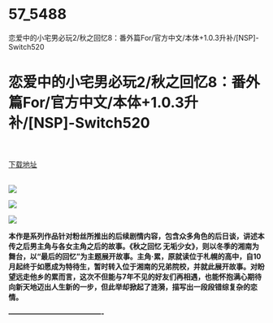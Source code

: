 # 57_5488
恋爱中的小宅男必玩2/秋之回忆8：番外篇For/官方中文/本体+1.0.3升补/[NSP]-Switch520
# 恋爱中的小宅男必玩2/秋之回忆8：番外篇For/官方中文/本体+1.0.3升补/[NSP]-Switch520
 <br/></br>
[下载地址](https://www.switch520.cc/article/5488 "下载地址")
<br/></br>

<p><span><strong><img src="https://ae01.alicdn.com/kf/U53b5df36d30b4b349a6961c94dbdfa61e.jpg"></strong></span></p>
<p><span><strong><img src="https://ae01.alicdn.com/kf/Ud97f954be6ef46a6b043851b625882e2e.jpg"></strong></span></p>
<p><span><strong><img src="https://ae01.alicdn.com/kf/U175656956bbf49dbb9cb5ca9cfede4bdX.jpg"></strong></span></p>
<p><span><strong>本作是系列作品针对粉丝所推出的后续剧情内容，包含众多角色的后日谈，讲述本传之后男主角与各女主角之后的故事。《秋之回忆 无垢少女》，则以冬季的湘南为舞台，以“最后的回忆”为主题展开故事。主角‧累，原就读位于札幌的高中，自10月起终于如愿成为特待生，暂时转入位于湘南的兄弟院校，并就此展开故事。对盼望远走他乡的累而言，这次不但能与7年不见的好友们再相遇，也能怀抱满心期待向新天地迈出人生新的一步，但此举却掀起了涟漪，描写出一段段错综复杂的恋情。</strong></span></p>
<p><span><strong>—————————————-</strong></span></p>
